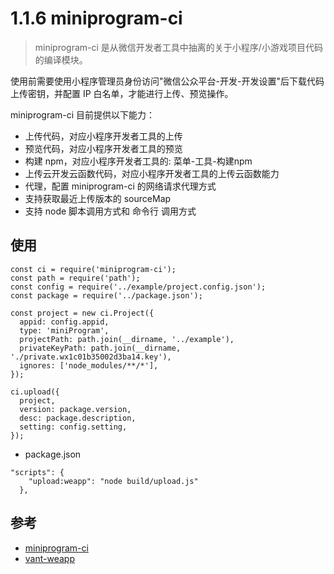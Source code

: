 # 1.1.6 miniprogram-ci 

>miniprogram-ci 是从微信开发者工具中抽离的关于小程序/小游戏项目代码的编译模块。

使用前需要使用小程序管理员身份访问"微信公众平台-开发-开发设置"后下载代码上传密钥，并配置 IP 白名单，才能进行上传、预览操作。


miniprogram-ci 目前提供以下能力：

- 上传代码，对应小程序开发者工具的上传
- 预览代码，对应小程序开发者工具的预览
- 构建 npm，对应小程序开发者工具的: 菜单-工具-构建npm
- 上传云开发云函数代码，对应小程序开发者工具的上传云函数能力
- 代理，配置 miniprogram-ci 的网络请求代理方式
- 支持获取最近上传版本的 sourceMap
- 支持 node 脚本调用方式和 命令行 调用方式

## 使用

```
const ci = require('miniprogram-ci');
const path = require('path');
const config = require('../example/project.config.json');
const package = require('../package.json');

const project = new ci.Project({
  appid: config.appid,
  type: 'miniProgram',
  projectPath: path.join(__dirname, '../example'),
  privateKeyPath: path.join(__dirname, './private.wx1c01b35002d3ba14.key'),
  ignores: ['node_modules/**/*'],
});

ci.upload({
  project,
  version: package.version,
  desc: package.description,
  setting: config.setting,
});
```

- package.json

```
"scripts": {
    "upload:weapp": "node build/upload.js"
  },
```

## 参考
- [miniprogram-ci](https://www.npmjs.com/package/miniprogram-ci)
- [vant-weapp](https://github.com/youzan/vant-weapp/blob/dev/package.json)
